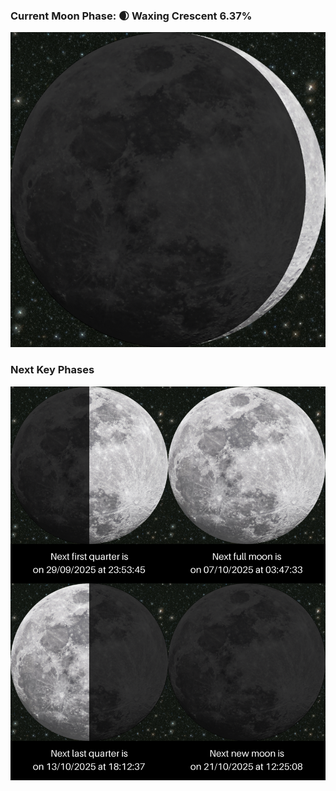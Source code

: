 ### Current Moon Phase: 🌒 Waxing Crescent 6.37%
![Moon Phase](moonphase.png)
### Next Key Phases
![Gallery](gallery.png)